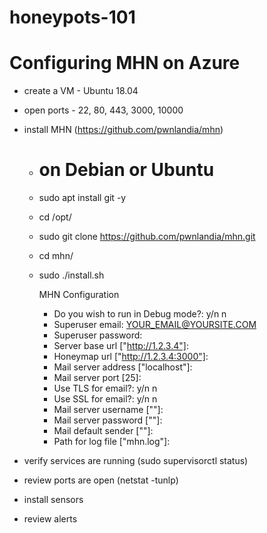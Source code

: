 # honeypots-101

# Configuring MHN on Azure
- create a VM - Ubuntu 18.04
- open ports - 22, 80, 443, 3000, 10000
- install MHN (https://github.com/pwnlandia/mhn)
  - # on Debian or Ubuntu
  - sudo apt install git -y
  - cd /opt/
  - sudo git clone https://github.com/pwnlandia/mhn.git
  - cd mhn/
  - sudo ./install.sh

  
    MHN Configuration

    - Do you wish to run in Debug mode?: y/n n
    - Superuser email: YOUR_EMAIL@YOURSITE.COM
    - Superuser password: 
    - Server base url ["http://1.2.3.4"]: 
    - Honeymap url ["http://1.2.3.4:3000"]:
    - Mail server address ["localhost"]: 
    - Mail server port [25]: 
    - Use TLS for email?: y/n n
    - Use SSL for email?: y/n n
    - Mail server username [""]: 
    - Mail server password [""]: 
    - Mail default sender [""]: 
    - Path for log file ["mhn.log"]: 

- verify services are running (sudo supervisorctl status)
- review ports are open (netstat -tunlp)
- install sensors
- review alerts
